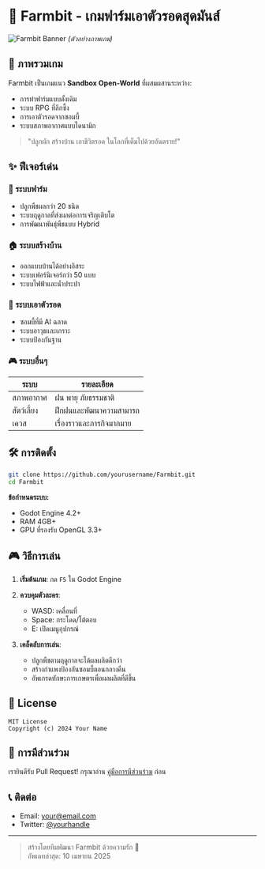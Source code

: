 # 🚜 Farmbit - เกมฟาร์มเอาตัวรอดสุดมันส์

![Farmbit Banner](assets/images/banner.png) *(ตัวอย่างภาพเกม)*

## 🌱 ภาพรวมเกม
Farmbit เป็นเกมแนว **Sandbox Open-World** ที่ผสมผสานระหว่าง:
- การทำฟาร์มแบบดั้งเดิม
- ระบบ RPG ที่ลึกซึ้ง
- การเอาตัวรอดจากซอมบี้
- ระบบสภาพอากาศแบบไดนามิก

> "ปลูกผัก สร้างบ้าน เอาชีวิตรอด ในโลกที่เต็มไปด้วยอันตราย!"

## ✨ ฟีเจอร์เด่น

### 🌾 ระบบฟาร์ม
- ปลูกพืชผลกว่า 20 ชนิด
- ระบบฤดูกาลที่ส่งผลต่อการเจริญเติบโต
- การพัฒนาพันธุ์พืชแบบ Hybrid

### 🏠 ระบบสร้างบ้าน
- ออกแบบบ้านได้อย่างอิสระ
- ระบบเฟอร์นิเจอร์กว่า 50 แบบ
- ระบบไฟฟ้าและน้ำประปา

### 🧟 ระบบเอาตัวรอด
- ซอมบี้ที่มี AI ฉลาด
- ระบบอาวุธและเกราะ
- ระบบป้องกันฐาน

### 🎮 ระบบอื่นๆ
| ระบบ | รายละเอียด |
|------|-----------|
| สภาพอากาศ | ฝน พายุ ภัยธรรมชาติ |
| สัตว์เลี้ยง | ฝึกฝนและพัฒนาความสามารถ |
| เควส | เรื่องราวและภารกิจมากมาย |

## 🛠️ การติดตั้ง
```bash
git clone https://github.com/yourusername/Farmbit.git
cd Farmbit
```

**ข้อกำหนดระบบ:**
- Godot Engine 4.2+
- RAM 4GB+
- GPU ที่รองรับ OpenGL 3.3+

## 🎮 วิธีการเล่น
1. **เริ่มต้นเกม**: กด `F5` ใน Godot Engine
2. **ควบคุมตัวละคร**:
   - WASD: เคลื่อนที่
   - Space: กระโดด/โต้ตอบ
   - E: เปิดเมนูอุปกรณ์

3. **เคล็ดลับการเล่น**:
   - ปลูกพืชตามฤดูกาลจะได้ผลผลิตดีกว่า
   - สร้างกำแพงป้องกันซอมบี้ตอนกลางคืน
   - อัพเกรดทักษะการเกษตรเพื่อผลผลิตที่ดีขึ้น

## 📜 License
```
MIT License
Copyright (c) 2024 Your Name
```

## 🤝 การมีส่วนร่วม
เรายินดีรับ Pull Request! กรุณาอ่าน [คู่มือการมีส่วนร่วม](CONTRIBUTING.md) ก่อน

## 📞 ติดต่อ
- Email: [your@email.com](mailto:your@email.com)
- Twitter: [@yourhandle](https://twitter.com/yourhandle)

---

> สร้างโดยทีมพัฒนา Farmbit ด้วยความรัก 💖  
> อัพเดทล่าสุด: 10 เมษายน 2025